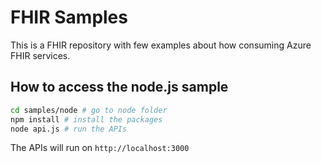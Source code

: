 # FHIR Samples

This is a FHIR repository with few examples about how consuming Azure FHIR services.

## How to access the node.js sample

```bash
cd samples/node # go to node folder
npm install # install the packages
node api.js # run the APIs
```

The APIs will run on `http://localhost:3000`
